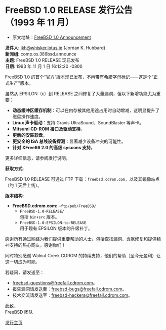 # FreeBSD 1.0 RELEASE 发行公告（1993 年 11 月）

- 原文地址：[FreeBSD 1.0 Announcement](https://www.freebsd.org/releases/1.0/announce/)

**发件人**: [jkh@whisker.lotus.ie](mailto:jkh@whisker.lotus.ie) (Jordan K. Hubbard)  
**新闻组**: comp.os.386bsd.announce  
**主题**: FreeBSD 1.0 RELEASE 现已发布  
**日期**: 1993 年 11 月 1 日 16:12:20 -0800  

FreeBSD 1.0 的首个“官方”版本现已发布，不再带有希腊字母标记——这是个“正式生产”版本。

虽然从 EPSILON（ε）到 RELEASE 之间修复了大量漏洞，但以下新增功能尤为重要：  

- **动态缓冲区缓存机制**：可以在内存被其他用途占用时自动增减，这明显提升了磁盘操作速度。  
- **Linux 声卡驱动**：支持 Gravis UltraSound、SoundBlaster 等声卡。  
- **Mitsumi CD-ROM 接口及驱动支持**。  
- **更新的安装软盘**。  
- **更安全的 ISA 总线设备探测**：显著减少设备冲突的可能性。  
- **针对 XFree86 2.0 的高级 syscons 支持**。

更多详细信息，请参阅发行说明。  

**获取方式**:  

FreeBSD 1.0 RELEASE 可通过 FTP 下载：`freebsd.cdrom.com`，以及其镜像站点（约 1 天后上线）。  

**版本结构**:  

- **FreeBSD.cdrom.com:** `~ftp/pub/FreeBSD/`  
  - `FreeBSD-1.0-RELEASE/`  
    包括 `bin+src` 版本。  
  - `FreeBSD-1.0-EPSILON-to-RELEASE`  
    用于现有 EPSILON 版本的升级补丁。

感谢所有通过网络为我们提供重要帮助的人士，包括查找漏洞、贡献修复和提供精神支持的热心网友。感谢你们！  

同时特别感谢 Walnut Creek CDROM 的持续支持，他们的帮助（至今无盈利）让这一切成为可能。  

若疑问，请发送至：  
- [freebsd-questions@freefall.cdrom.com](mailto:freebsd-questions@freefall.cdrom.com)。  
- 报告漏洞请发送至：[freebsd-bugs@freefall.cdrom.com](mailto:freebsd-bugs@freefall.cdrom.com)。  
- 技术交流请发送至：[freebsd-hackers@freefall.cdrom.com](mailto:freebsd-hackers@freefall.cdrom.com)。  

此致，  
FreeBSD 团队  

[发行主页](https://www.freebsd.org/releases/)  

 

